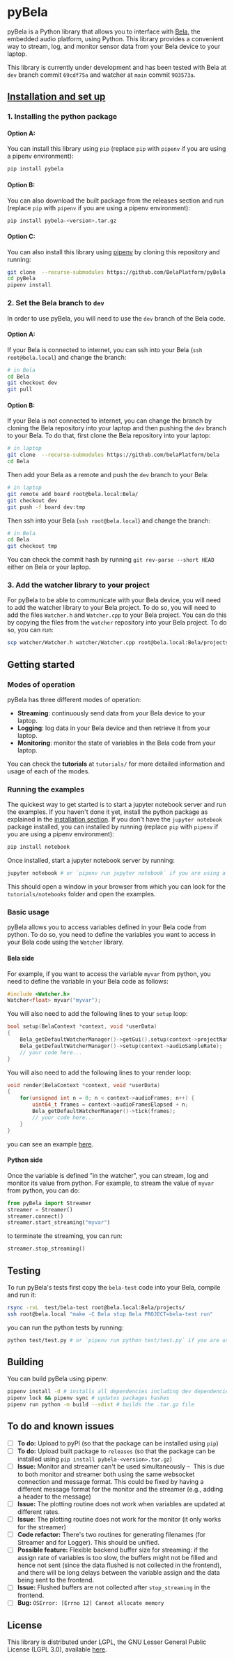 # pyBela

pyBela is a Python library that allows you to interface with [Bela](https://bela.io/), the embedded audio platform, using Python. This library provides a convenient way to stream, log, and monitor sensor data from your Bela device to your laptop.

This library is currently under development and has been tested with Bela at `dev` branch commit `69cdf75a` and watcher at `main` commit `903573a`.

## [Installation and set up](#installation)

### 1. Installing the python package

#### Option A:

You can install this library using `pip` (replace `pip` with `pipenv` if you are using a pipenv environment):

```python
pip install pybela
```

#### Option B:

You can also download the built package from the releases section and run (replace `pip` with `pipenv` if you are using a pipenv environment):

```bash
pip install pybela-<version>.tar.gz
```

#### Option C:

You can also install this library using [pipenv](https://pipenv.pypa.io/en/latest/installation/) by cloning this repository and running:

```bash
git clone  --recurse-submodules https://github.com/BelaPlatform/pyBela
cd pyBela
pipenv install
```

### 2. Set the Bela branch to `dev`

In order to use pyBela, you will need to use the `dev` branch of the Bela code.

#### Option A:

If your Bela is connected to internet, you can ssh into your Bela (`ssh root@bela.local`) and change the branch:

```bash
# in Bela
cd Bela
git checkout dev
git pull
```

#### Option B:

If your Bela is not connected to internet, you can change the branch by cloning the Bela repository into your laptop and then pushing the `dev` branch to your Bela.
To do that, first clone the Bela repository into your laptop:

```bash
# in laptop
git clone  --recurse-submodules https://github.com/belaPlatform/bela
cd Bela
```

Then add your Bela as a remote and push the `dev` branch to your Bela:

```bash
# in laptop
git remote add board root@bela.local:Bela/
git checkout dev
git push -f board dev:tmp
```

Then ssh into your Bela (`ssh root@bela.local`) and change the branch:

```bash
# in Bela
cd Bela
git checkout tmp
```

You can check the commit hash by running `git rev-parse --short HEAD` either on Bela or your laptop.

### 3. Add the watcher library to your project

For pyBela to be able to communicate with your Bela device, you will need to add the watcher library to your Bela project. To do so, you will need to add the files `Watcher.h` and `Watcher.cpp` to your Bela project. You can do this by copying the files from the `watcher` repository into your Bela project. To do so, you can run:

```bash
scp watcher/Watcher.h watcher/Watcher.cpp root@bela.local:Bela/projects/your-project/
```

## Getting started

### Modes of operation

pyBela has three different modes of operation:

- **Streaming**: continuously send data from your Bela device to your laptop.
- **Logging**: log data in your Bela device and then retrieve it from your laptop.
- **Monitoring**: monitor the state of variables in the Bela code from your laptop.

You can check the **tutorials** at `tutorials/` for more detailed information and usage of each of the modes.

### Running the examples

The quickest way to get started is to start a jupyter notebook server and run the examples. If you haven't done it yet, install the python package as explained in the [installation section](#installation). If you don't have the `jupyter notebook` package installed, you can installed by running (replace `pip` with `pipenv` if you are using a pipenv environment):

```bash
pip install notebook
```

Once installed, start a jupyter notebook server by running:

```bash
jupyter notebook # or `pipenv run jupyter notebook` if you are using a pipenv environment
```

This should open a window in your browser from which you can look for the `tutorials/notebooks` folder and open the examples.

### Basic usage

pyBela allows you to access variables defined in your Bela code from python. To do so, you need to define the variables you want to access in your Bela code using the `Watcher` library.

#### Bela side

For example, if you want to access the variable `myvar` from python, you need to define the variable in your Bela code as follows:

```cpp
#include <Watcher.h>
Watcher<float> myvar("myvar");
```

You will also need to add the following lines to your `setup` loop:

```cpp
bool setup(BelaContext *context, void *userData)
{
	Bela_getDefaultWatcherManager()->getGui().setup(context->projectName);
	Bela_getDefaultWatcherManager()->setup(context->audioSampleRate);
    // your code here...
}
```

You will also need to add the following lines to your render loop:

```cpp
void render(BelaContext *context, void *userData)
{
	for(unsigned int n = 0; n < context->audioFrames; n++) {
		uint64_t frames = context->audioFramesElapsed + n;
		Bela_getDefaultWatcherManager()->tick(frames);
        // your code here...
    }
}
```

you can see an example [here](./test/bela-test/render.cpp).

#### Python side

Once the variable is defined "in the watcher", you can stream, log and monitor its value from python. For example, to stream the value of `myvar` from python, you can do:

```python
from pyBela import Streamer
streamer = Streamer()
streamer.connect()
streamer.start_streaming("myvar")
```

to terminate the streaming, you can run:

```python
streamer.stop_streaming()
```

## Testing

To run pyBela's tests first copy the `bela-test` code into your Bela, compile and run it:

```bash
rsync -rvL  test/bela-test root@bela.local:Bela/projects/
ssh root@bela.local "make -C Bela stop Bela PROJECT=bela-test run"
```

you can run the python tests by running:

```bash
python test/test.py # or `pipenv run python test/test.py` if you are using a pipenv environment
```

## Building

You can build pyBela using pipenv:

```bash
pipenv install -d # installs all dependencies including dev dependencies
pipenv lock && pipenv sync # updates packages hashes
pipenv run python -m build --sdist # builds the .tar.gz file
```

## To do and known issues

- [ ] **To do:** Upload to pyPI (so that the package can be installed using `pip`)
- [ ] **To do:** Upload built package to `releases` (so that the package can be installed using `pip install pybela-<version>.tar.gz`)
- [ ] **Issue:** Monitor and streamer can't be used simultaneously –  This is due to both monitor and streamer both using the same websocket connection and message format. This could be fixed by having a different message format for the monitor and the streamer (e.g., adding a header to the message)
- [ ] **Issue:** The plotting routine does not work when variables are updated at different rates.
- [ ] **Issue**: The plotting routine does not work for the monitor (it only works for the streamer)
- [ ] **Code refactor:** There's two routines for generating filenames (for Streamer and for Logger). This should be unified.
- [ ] **Possible feature:** Flexible backend buffer size for streaming: if the assign rate of variables is too slow, the buffers might not be filled and hence not sent (since the data flushed is not collected in the frontend), and there will be long delays between the variable assign and the data being sent to the frontend.
- [ ] **Issue:** Flushed buffers are not collected after `stop_streaming` in the frontend.
- [ ] **Bug:** `OSError: [Errno 12] Cannot allocate memory`

## License

This library is distributed under LGPL, the GNU Lesser General Public License (LGPL 3.0), available [here](https://www.gnu.org/licenses/lgpl-3.0.en.html).
